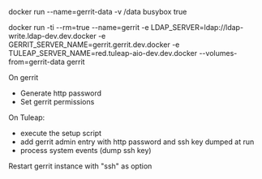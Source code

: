 docker run --name=gerrit-data -v /data busybox true

docker run -ti --rm=true --name=gerrit -e LDAP_SERVER=ldap://ldap-write.ldap-dev.dev.docker -e GERRIT_SERVER_NAME=gerrit.gerrit.dev.docker -e TULEAP_SERVER_NAME=red.tuleap-aio-dev.dev.docker --volumes-from=gerrit-data gerrit

On gerrit
- Generate http password
- Set gerrit permissions

On Tuleap:
- execute the setup script
- add gerrit admin entry with http password and ssh key dumped at run
- process system events (dump ssh key)

Restart gerrit instance with "ssh" as option
